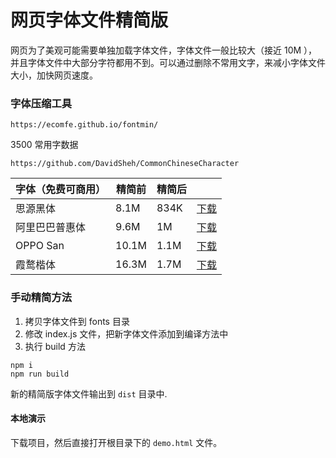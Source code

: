 # 网页字体文件精简版

网页为了美观可能需要单独加载字体文件，字体文件一般比较大（接近 10M ），并且字体文件中大部分字符都用不到。可以通过删除不常用文字，来减小字体文件大小，加快网页速度。

### 字体压缩工具

    https://ecomfe.github.io/fontmin/

3500 常用字数据

    https://github.com/DavidSheh/CommonChineseCharacter

| 字体（免费可商用） | 精简前 | 精简后 |                                                                                          |
| ------------------ | ------ | ------ | ---------------------------------------------------------------------------------------- |
| 思源黑体           | 8.1M   | 834K   | [下载](https://github.com/DeronW/minify-font/raw/master/dist/SourceHanSansCN-Medium.ttf) |
| 阿里巴巴普惠体     | 9.6M   | 1M     | [下载](https://github.com/DeronW/minify-font/raw/master/dist/Alibaba-PuHuiTi-Medium.ttf) |
| OPPO San           | 10.1M  | 1.1M   | [下载](https://github.com/DeronW/minify-font/raw/master/dist/OPPOSans-M.ttf)             |
| 霞鹜楷体           | 16.3M  | 1.7M   | [下载](https://github.com/DeronW/minify-font/raw/master/dist/LXGWWenKai-Regular.ttf)     |

### 手动精简方法

1. 拷贝字体文件到 fonts 目录
1. 修改 index.js 文件，把新字体文件添加到编译方法中
1. 执行 build 方法

```shell
npm i
npm run build
```

新的精简版字体文件输出到 `dist` 目录中.

#### 本地演示

下载项目，然后直接打开根目录下的 `demo.html` 文件。
